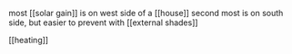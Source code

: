 most [[solar gain]] is on west side of a [[house]]
second most is on south side, but easier to prevent with [[external shades]]

[[heating]]